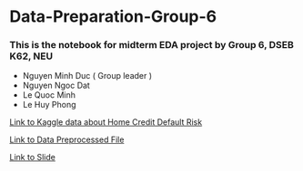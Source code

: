 # Data-Preparation-Group-6

### This is the notebook for midterm EDA project by Group 6, DSEB K62, NEU
  
  * Nguyen Minh Duc ( Group leader )
  * Nguyen Ngoc Dat
  * Le Quoc Minh
  * Le Huy Phong 
  
  [Link to Kaggle data about Home Credit Default Risk ](https://www.kaggle.com/competitions/home-credit-default-risk)

  [Link to Data Preprocessed File](https://drive.google.com/drive/folders/1FQYwYaWsNSMVemAqvVbtUaIIdTyErh17?usp=sharing)
  
  [Link to Slide](https://www.canva.com/design/DAFRRcqoeBI/QisaOx3BvIi22G1f8Y4DcQ/view?utm_content=DAFRRcqoeBI&utm_campaign=designshare&utm_medium=link2&utm_source=sharebutton&fbclid=IwAR1JB3cgFPVzqArRuoW97u2GkmN3paQslgHTvoWO9TGrherCau-_kkKYkjE)
  
  
  
